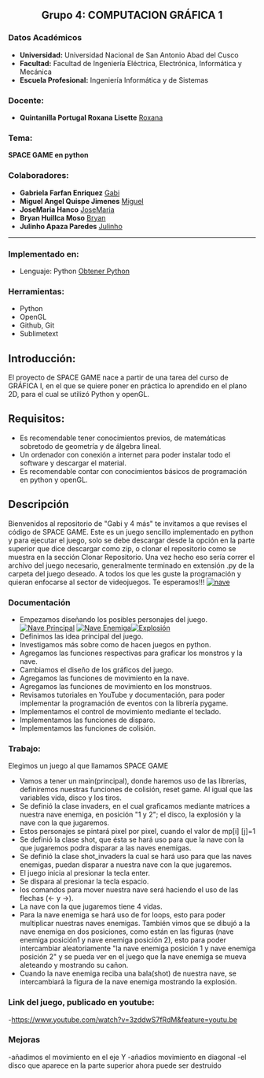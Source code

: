 
## **<center>Grupo 4: COMPUTACION GRÁFICA 1</center>**
### Datos Académicos

- **Universidad:** Universidad Nacional de San Antonio Abad del Cusco
- **Facultad:** Facultad de Ingeniería Eléctrica, Electrónica, Informática y Mecánica
- **Escuela Profesional:** Ingeniería Informática y de Sistemas

### Docente:
- **Quintanilla Portugal Roxana Lisette** [Roxana](https://github.com/nitanilla "Roxana")

### Tema:
 ****SPACE GAME en python****

### Colaboradores:
- **Gabriela Farfan Enriquez** [Gabi](https://github.com/gabrielafarfan1)
- **Miguel Angel Quispe Jimenes** [Miguel](https://github.com/miguel7891223 "Miguel")
- **JoseMaria Hanco** [JoseMaria](https://github.com/josemariahancco "JoseMaria")
- **Bryan Huillca Moso** [Bryan](https://github.com/BryanHuillcaMozo "Bryan")
- **Julinho Apaza Paredes** [Julinho](https://github.com/20julinho "Julinho")
---
### Implementado en:
- Lenguaje:  Python
[Obtener Python](https://www.python.org/downloads/)

### Herramientas:
- Python
- OpenGL
- Github, Git
- Sublimetext

## Introducción:
El proyecto de SPACE GAME nace a partir de una tarea del curso de GRÁFICA I, en el que se quiere poner en práctica lo aprendido en el plano 2D, para el cual se utilizó Python y openGL.

## Requisitos:
- Es recomendable tener conocimientos previos, de matemáticas sobretodo de geometría y de álgebra lineal.
- Un ordenador con conexión a internet para poder instalar todo el software y descargar el material.
- Es recomendable contar con conocimientos básicos de programación en python y openGL.

## Descripción
Bienvenidos al repositorio de "Gabi y 4 más" te invitamos a que revises el código de SPACE GAME. Este es un juego sencillo implementado en python y para ejecutar el juego, solo se debe descargar desde la opción en la parte superior que dice descargar como zip, o clonar el repositorio como se muestra en la sección Clonar Repositorio. Una vez hecho eso sería correr el archivo del juego necesario, generalmente terminado en extensión .py de la carpeta del juego deseado. A todos los que les guste la programación y quieran enfocarse al sector de videojuegos. Te esperamos!!!
[![nave](git "nave")](https://github.com/miguel789123/grupo-4-team-gabi/blob/main/nave%20espacial.png "nave")

### Documentación
- Empezamos diseñando los posibles personajes del juego. 
[![Nave Principal](GitHub "Nave Principal")](https://github.com/miguel789123/grupo-4-team-gabi/blob/main/nuestra_Navee.jpeg "Nave Principal") [![Nave Enemiga](GitHub "Nave Enemiga")](https://github.com/miguel789123/grupo-4-team-gabi/blob/main/nave_enemiga_posicion_2.jpeg "Nave Enemiga")[![Explosión](GitHub "Explosión")](https://github.com/miguel789123/grupo-4-team-gabi/blob/main/MatrizExplosion.jpg "Explosión")
- Definimos las idea principal del juego.
- Investigamos más sobre como de hacen juegos en python.
- Agregamos las funciones respectivas para graficar los monstros y la nave.
-	Cambiamos el diseño de los gráficos del juego.
-	Agregamos las funciones de movimiento en la nave.
-	Agregamos las funciones de movimiento en los monstruos.
-	Revisamos tutoriales en YouTube y documentación, para poder implementar la programación de eventos con la librería pygame.
-	Implementamos el control de movimiento mediante el teclado.
-	Implementamos las funciones de disparo.
-	Implementamos las funciones de colisión.
### Trabajo:
Elegimos un juego al que llamamos SPACE GAME
- Vamos a tener un main(principal), donde haremos uso de las librerías, definiremos nuestras funciones de colisión, reset game. Al igual que las variables vida, disco y los tiros.
- Se definió la clase invaders, en el cual graficamos mediante matrices a nuestra nave enemiga, en posición "1 y  2"; el disco, la explosión y la nave con la que jugaremos.
- Estos personajes se pintará pixel por pixel, cuando el valor de mp[i] [j]=1
- Se definió la clase shot, que ésta se hará uso para que la nave con la que jugaremos podra  disparar a las naves enemigas.
- Se definió la clase  shot_invaders la cual  se hará uso para que las naves enemigas, puedan disparar a nuestra nave con la que jugaremos.
- El juego inicia al presionar la tecla enter.
- Se dispara al presionar la tecla espacio.
- los comandos para mover nuestra nave será haciendo el uso de las flechas (<- y ->).
- La nave con la que jugaremos tiene 4 vidas.
- Para la nave enemiga se hará uso de for loops, esto para poder multiplicar nuestras naves enemigas. También vimos que se dibujó a la nave enemiga en dos posiciones, como están en las figuras (nave enemiga posición1 y nave enemiga posición 2), esto para poder intercambiar aleatoriamente "la nave enemiga posición 1 y nave enemiga posición 2" y se pueda ver en el juego que la nave enemiga se mueva aleteando y mostrando su cañon.
- Cuando la nave enemiga  reciba una bala(shot) de nuestra nave, se intercambiará la figura de la nave enemiga mostrando la explosión.
### Link del juego, publicado en youtube:
-https://www.youtube.com/watch?v=3zddwS7fRdM&feature=youtu.be
### Mejoras
-añadimos el movimiento en el eje Y
-añadios movimiento en diagonal
-el disco que aparece en la parte superior ahora puede ser destruido
